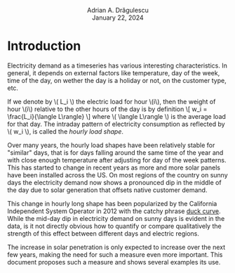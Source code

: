 <p style="text-align: center">Adrian A. Drăgulescu<br>January 22, 2024</p>


# Introduction

Electricity demand as a timeseries has various interesting characteristics.  In 
general, it depends on external factors like temperature, day of 
the week, time of the day, on wether the day is a holiday or not, on 
the customer type, etc. 

If we denote by \\( L_i \\) the electric load for hour \\(i\\), then the 
weight of hour \\(i\\) relative to the other hours of the day is by definition 
\\[ w_i =  \frac{L_i}{\langle L\rangle} \\]
where \\( \langle L\rangle \\) is the average load for that day.  The intraday pattern 
of electricity consumption as reflected by \\( w_i \\), is called the *hourly load shape*. 

Over many years, the hourly load shapes have been relatively stable for "similar" days, 
that is for days falling around the same time of the year and with close enough 
temperature after adjusting for day of the week patterns.  This has started to change 
in recent years as more and more solar panels have been installed across the US. 
On most regions of the country on sunny days the electricity demand now shows a 
pronounced dip in the middle of the day due to solar generation that 
offsets native customer demand. 

This change in hourly long shape has been popularized by the California Independent 
System Operator in 2012 with the catchy phrase [duck curve](https://en.wikipedia.org/wiki/Duck_curve). While
the mid-day dip in electricity demand on sunny days is evident in the data, 
is it not directly obvious how to quantify or compare qualitatively the strength 
of this effect between different days and electric regions. 

The increase in solar penetration is only expected to increase over the next few years, 
making the need for such a measure even more important.  This document proposes such a 
measure and shows several examples its use.  

